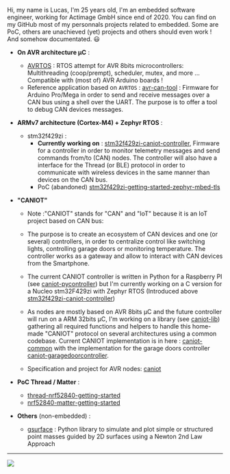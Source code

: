 Hi, my name is Lucas, I'm 25 years old, I'm an embedded software engineer, working for Actimage GmbH since end of 2020. You can find on my GitHub most of my personnals projects related to embedded. Some are PoC, others are unachieved (yet) projects and others should even work ! And somehow documentated. 😃

- **On AVR architecture µC** :
    - [AVRTOS](https://github.com/lucasdietrich/AVRTOS#readme) : RTOS attempt for AVR 8bits microcontrollers: Multithreading (coop/prempt), scheduler, mutex, and more ... Compatible with (most of) AVR Arduino boards !
    - Reference application based on `AVRTOS` : [avr-can-tool](https://github.com/lucasdietrich/avr-can-tool) : Firmware for Arduino Pro/Mega in order to send and receive messages over a CAN bus using a shell over the UART. The purpose is to offer a tool to debug CAN devices messages.

- **ARMv7 architecture (Cortex-M4) + Zephyr RTOS** :
    - stm32f429zi :
        - **Currently working on** : [stm32f429zi-caniot-controller](https://github.com/lucasdietrich/stm32f429zi-caniot-controller), Firmware for a controller in order to monitor telemetry messages and send commands from/to (CAN) nodes. The controller will also have a interface for the Thread (or BLE) protocol in order to communicate with wireless devices in the same manner than devices on the CAN bus.
        - PoC (abandoned) [stm32f429zi-getting-started-zephyr-mbed-tls](https://github.com/lucasdietrich/stm32f429zi-getting-started-zephyr-mbed-tls#readme)

- **"CANIOT"**
    - Note :"CANIOT" stands for "CAN" and "IoT" because it is an IoT project based on CAN bus:
    - The purpose is to create an ecosystem of CAN devices and one (or several) controllers, in order to centralize control like switching lights, controlling garage doors or monitoring temperature.
    The controller works as a gateway and allow to interact with CAN devices from the Smartphone.

    - The current CANIOT controller is written in Python for a Raspberry PI (see [caniot-pycontroller](https://github.com/lucasdietrich/caniot-pycontroller#readme)) but I'm currently working on a C version for a Nucleo stm32F429zi with Zephyr RTOS (Introduced above [stm32f429zi-caniot-controller](https://github.com/lucasdietrich/stm32f429zi-caniot-controller))

    - As nodes are mostly based on AVR 8bits µC and the future controller will run on a ARM 32bits µC, I'm working on a library (see [caniot-lib](https://github.com/lucasdietrich/caniot-lib)) gathering all required functions and helpers to handle this home-made "CANIOT" protocol on several architectures using a common codebase. Current CANIOT implementation is in here : [caniot-common](https://github.com/lucasdietrich/caniot-common) with the implementation for the garage doors controller [caniot-garagedoorcontroller](https://github.com/lucasdietrich/caniot-garagedoorcontroller).

    - Specification and project for AVR nodes: [caniot](https://github.com/lucasdietrich/caniot)

- **PoC Thread / Matter** :
    - [thread-nrf52840-getting-started](https://github.com/lucasdietrich/thread-nrf52840-getting-started#readme)
    - [nrf52840-matter-getting-started](https://github.com/lucasdietrich/nrf52840-matter-getting-started#readme)

- **Others** (non-embedded) :
    - [gsurface](https://github.com/lucasdietrich/gsurface#readme) : Python library to simulate and plot simple or structured point masses guided by 2D surfaces using a Newton 2nd Law Approach

---

![](https://github-readme-stats.vercel.app/api/top-langs/?username=lucasdietrich&langs_count=4&layout=compact)